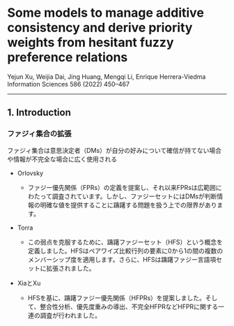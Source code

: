 # Some models to manage additive consistency and derive priority weights from hesitant fuzzy preference relations

Yejun Xu, Weijia Dai, Jing Huang, Mengqi Li, Enrique Herrera-Viedma  
Information Sciences 586 (2022) 450–467

---

## 1. Introduction

### ファジィ集合の拡張

ファジィ集合は意思決定者（DMs）が自分の好みについて確信が持てない場合や情報が不完全な場合に広く使用される

- Orlovsky
    - ファジー優先関係（FPRs）の定義を提案し、それ以来FPRsは広範囲にわたって調査されています。しかし、ファジーセットにはDMsが判断情報の明確な値を提供することに躊躇する問題を扱う上での限界があります。

- Torra
    - この弱点を克服するために、躊躇ファジーセット（HFS）という概念を定義しました。HFSはペアワイズ比較行列の要素に0から1の間の複数のメンバーシップ度を適用します。さらに、HFSは躊躇ファジー言語項セットに拡張されました。

- XiaとXu
    - HFSを基に、躊躇ファジー優先関係（HFPRs）を提案しました。そして、整合性分析、優先度重みの導出、不完全HFPRなどHFPRに関する一連の調査が行われました。